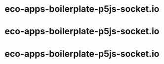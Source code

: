 # eco-apps-boilerplate-p5js-socket.io
# eco-apps-boilerplate-p5js-socket.io
# eco-apps-boilerplate-p5js-socket.io
